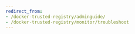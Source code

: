 ```yaml
---
redirect_from:
- /docker-trusted-registry/adminguide/
- /docker-trusted-registry/monitor/troubleshoot
---
```

